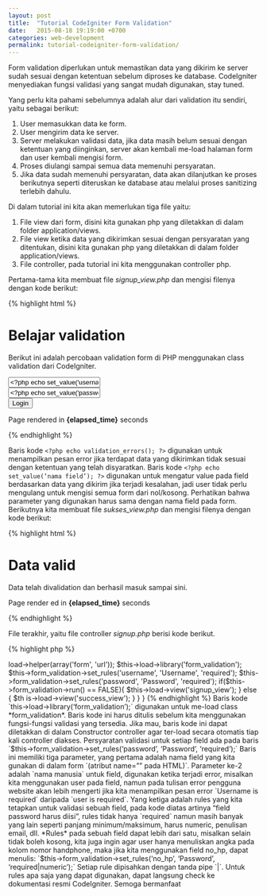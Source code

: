 ```yaml
---
layout: post
title:  "Tutorial CodeIgniter Form Validation"
date:   2015-08-18 19:19:00 +0700
categories: web-development
permalink: tutorial-codeigniter-form-validation/
---
```


Form validation diperlukan untuk memastikan data yang dikirim ke server sudah sesuai dengan ketentuan sebelum diproses ke database. CodeIgniter menyediakan fungsi validasi yang sangat mudah digunakan, stay tuned.

Yang perlu kita pahami sebelumnya adalah alur dari validation itu sendiri, yaitu sebagai berikut:

1. User memasukkan data ke form.
2. User mengirim data ke server.
3. Server melakukan validasi data, jika data masih belum sesuai dengan ketentuan yang diinginkan, server akan kembali me-load halaman form dan user kembali mengisi form.
4. Proses diulangi sampai semua data memenuhi persyaratan.
5. Jika data sudah memenuhi persyaratan, data akan dilanjutkan ke proses berikutnya seperti diteruskan ke database atau melalui proses sanitizing terlebih dahulu.

Di dalam tutorial ini kita akan memerlukan tiga file yaitu:

1. File view dari form, disini kita gunakan php yang diletakkan di dalam folder application/views.
2. File view ketika data yang dikirimkan sesuai dengan persyaratan yang ditentukan, disini kita gunakan php yang diletakkan di dalam folder application/views.
3. File controller, pada tutorial ini kita menggunakan controller php.

Pertama-tama kita membuat file *signup_view.php* dan mengisi filenya dengan kode berikut:

{% highlight html %}
<!DOCTYPE html>
<html lang="en">
<head>
  <meta charset="utf-8">
  <title>Validation Form</title>
</head>
<body>

<div id="container">
  <h1>Belajar validation</h1>

  <div id="body">
    <p>Berikut ini adalah percobaan validation form di PHP menggunakan class validation dari CodeIgniter.</p>
    <p><?php echo validation_errors(); ?></p>
    <form method="POST">
      <div><input name="username" type="text" placeholder="Username" value="<?php echo set_value('username') ?>"></input> </div>
      <div><input name="password" type="text" placeholder="Password" value="<?php echo set_value('password') ?>"></input> </div>
      <div> <input type="submit" value="Login"></input> </div>
    </form>
  </div>

  <p class="footer">Page rendered in <strong>{elapsed_time}</strong> seconds</p>
</div>

</body>
</html>
{% endhighlight %}

Baris kode `<?php echo validation_errors(); ?>` digunakan untuk menampilkan pesan error jika terdapat data yang dikirimkan tidak sesuai dengan ketentuan yang telah disyaratkan. Baris kode `<?php echo set_value(‘nama field’); ?>` digunakan untuk mengatur value pada field berdasarkan data yang dikirim jika terjadi kesalahan, jadi user tidak perlu mengulang untuk mengisi semua form dari nol/kosong. Perhatikan bahwa parameter yang digunakan harus sama dengan nama field pada form. Berikutnya kita membuat file *sukses_view.php* dan mengisi filenya dengan kode berikut:

{% highlight html %}
<!DOCTYPE html>
<html lang="en">
<head>
  <meta charset="utf-8">
  <title>Sukses View</title>
</head>
<body>

<div id="container">
  <h1>Data valid</h1>

  <div id="body">
    Data telah divalidation dan berhasil masuk sampai sini.
  </div>

  <p class="footer">Page render ed in <strong>{elapsed_time}</strong> seconds</p>
</div>

</body>
</html>
{% endhighlight %}

File terakhir, yaitu file controller *signup.php* berisi kode berikut.

{% highlight php %}
<?php if ( ! defined('BASEPATH')) exit('No direct script access allowed');
class Signup extends CI_Controller {
  public function index()
  {
    //$this->load->helper(array('form', 'url'));
    $this->load->library('form_validation');
    $this->form_validation->set_rules('username', 'Username', 'required');
    $this->form_validation->set_rules('password', 'Password', 'required');
    if($this->form_validation->run() == FALSE){
      $this->load->view('signup_view');
    } else {
      $th is->load->view('success_view');
    }
  }
}
{% endhighlight %}

Baris kode `this->load->library(‘form_validation’);` digunakan untuk me-load class *form_validation*. Baris kode ini harus ditulis sebelum kita menggunakan fungsi-fungsi validasi yang tersedia. Jika mau, baris kode ini dapat diletakkan di dalam Constructor controller agar ter-load secara otomatis tiap kali controller diakses.

Persyaratan validasi untuk setiap field ada pada baris

`$this->form_validation->set_rules(‘password’, ‘Password’, ‘required’);`

Baris ini memiliki tiga parameter, yang pertama adalah nama field yang kita gunakan di dalam form `(atribut name=”” pada HTML)`. Parameter ke-2 adalah `nama manusia` untuk field, digunakan ketika terjadi error, misalkan kita menggunakan user pada field, namun pada tulisan error pengguna website akan lebih mengerti jika kita menampilkan pesan error `Username is required` daripada `user is required`. Yang ketiga adalah rules yang kita tetapkan untuk validasi sebuah field, pada kode diatas artinya “field password harus diisi”, rules tidak hanya `required` namun masih banyak yang lain seperti panjang minimum/maksimum, harus numeric, penulisan email, dll.

*Rules* pada sebuah field dapat lebih dari satu, misalkan selain tidak boleh kosong, kita juga ingin agar user hanya menuliskan angka pada kolom nomor handphone, maka jika kita menggunakan field no_hp, dapat menulis:

`$this->form_validation->set_rules(‘no_hp’, ‘Password’, ‘required|numeric’);`

Setiap rule dipisahkan dengan tanda pipe `|`. Untuk rules apa saja yang dapat digunakan, dapat langsung check ke dokumentasi resmi CodeIgniter.

Semoga bermanfaat
